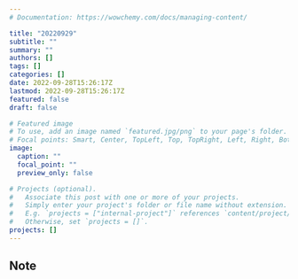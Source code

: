 ```yaml
---
# Documentation: https://wowchemy.com/docs/managing-content/

title: "20220929"
subtitle: ""
summary: ""
authors: []
tags: []
categories: []
date: 2022-09-28T15:26:17Z
lastmod: 2022-09-28T15:26:17Z
featured: false
draft: false

# Featured image
# To use, add an image named `featured.jpg/png` to your page's folder.
# Focal points: Smart, Center, TopLeft, Top, TopRight, Left, Right, BottomLeft, Bottom, BottomRight.
image:
  caption: ""
  focal_point: ""
  preview_only: false

# Projects (optional).
#   Associate this post with one or more of your projects.
#   Simply enter your project's folder or file name without extension.
#   E.g. `projects = ["internal-project"]` references `content/project/deep-learning/index.md`.
#   Otherwise, set `projects = []`.
projects: []
---
```


## Note

